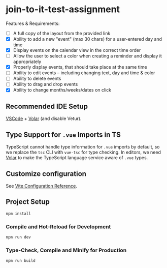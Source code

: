 # join-to-it-test-assignment

Features & Requirements:

- [ ] A full copy of the layout from the provided link
- [x] Ability to add a new "event" (max 30 chars) for a user-entered day and time
- [x] Display events on the calendar view in the correct time order
- [ ] Allow the user to select a color when creating a reminder and display it appropriately
- [x] Properly display events, that should take place at the same time
- [ ] Ability to edit events – including changing text, day and time & color
- [ ] Ability to delete events
- [ ] Ability to drag and drop events
- [x] Ability to change months/weeks/dates on click

## Recommended IDE Setup

[VSCode](https://code.visualstudio.com/) + [Volar](https://marketplace.visualstudio.com/items?itemName=Vue.volar) (and disable Vetur).

## Type Support for `.vue` Imports in TS

TypeScript cannot handle type information for `.vue` imports by default, so we replace the `tsc` CLI with `vue-tsc` for type checking. In editors, we need [Volar](https://marketplace.visualstudio.com/items?itemName=Vue.volar) to make the TypeScript language service aware of `.vue` types.

## Customize configuration

See [Vite Configuration Reference](https://vite.dev/config/).

## Project Setup

```sh
npm install
```

### Compile and Hot-Reload for Development

```sh
npm run dev
```

### Type-Check, Compile and Minify for Production

```sh
npm run build
```
